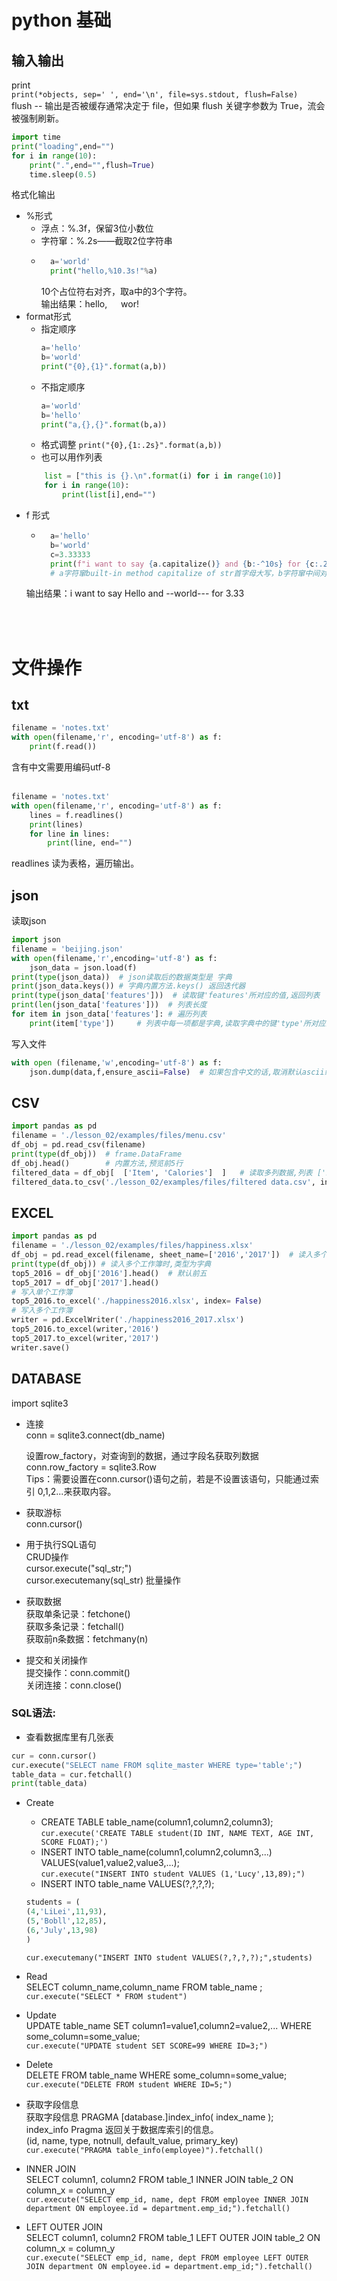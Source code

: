 # python 基础  
## 输入输出
print   
`
print(*objects, sep=' ', end='\n', file=sys.stdout, flush=False)
`  
flush -- 输出是否被缓存通常决定于 file，但如果 flush 关键字参数为 True，流会被强制刷新。  
```py
import time
print("loading",end="")
for i in range(10):
    print(".",end="",flush=True)
    time.sleep(0.5)
```
格式化输出  
* %形式  
    * 浮点：%.3f，保留3位小数位  
    * 字符窜：%.2s——截取2位字符串  
    * ```py
        a='world'
        print("hello,%10.3s!"%a)
        ```
        10个占位符右对齐，取a中的3个字符。  
        输出结果：hello, &emsp; wor!
* format形式  
    * 指定顺序
         ```py
        a='hello'
        b='world'
        print("{0},{1}".format(a,b))
        ```
    * 不指定顺序
        ```py
        a='world'
        b='hello'
        print("a,{},{}".format(b,a))
        ```
    * 格式调整  `print("{0},{1:.2s}".format(a,b))`
    * 也可以用作列表
    ```py
        list = ["this is {}.\n".format(i) for i in range(10)]
        for i in range(10):
            print(list[i],end="")
    ```
* f 形式
    * ```py
        a='hello'
        b='world'
        c=3.33333
        print(f"i want to say {a.capitalize()} and {b:-^10s} for {c:.2f}")
        # a字符窜built-in method capitalize of str首字母大写，b字符窜中间对齐占10个*占位符，c浮点数取小数点后2位
        ```
    输出结果：i want to say Hello and --world--- for 3.33
<br>
<br>

# 文件操作
## txt
```py
filename = 'notes.txt'
with open(filename,'r', encoding='utf-8') as f:
    print(f.read())
```
含有中文需要用编码utf-8  
<br>   

```py
filename = 'notes.txt'
with open(filename,'r', encoding='utf-8') as f:
    lines = f.readlines()
    print(lines)
    for line in lines:
        print(line, end="")
```
readlines 读为表格，遍历输出。  
  
## json
读取json
```py
import json
filename = 'beijing.json'
with open(filename,'r',encoding='utf-8') as f:
    json_data = json.load(f)
print(type(json_data))  # json读取后的数据类型是 字典
print(json_data.keys()) # 字典内置方法.keys() 返回迭代器
print(type(json_data['features']))  # 读取键'features'所对应的值,返回列表
print(len(json_data['features']))  # 列表长度
for item in json_data['features']: # 遍历列表
    print(item['type'])     # 列表中每一项都是字典,读取字典中的键'type'所对应的值
```
写入文件 
```py
with open (filename,'w',encoding='utf-8') as f:
    json.dump(data,f,ensure_ascii=False)  # 如果包含中文的话,取消默认ascii编码
```
## CSV
```py
import pandas as pd
filename = './lesson_02/examples/files/menu.csv'
df_obj = pd.read_csv(filename)
print(type(df_obj))  # frame.DataFrame
df_obj.head()        # 内置方法,预览前5行
filtered_data = df_obj[  ['Item', 'Calories']  ]   # 读取多列数据,列表 ['Item', 'Calories'],作为键值
filtered_data.to_csv('./lesson_02/examples/files/filtered data.csv', index=False)  # 写入,不要索引
```
## EXCEL
```py
import pandas as pd
filename = './lesson_02/examples/files/happiness.xlsx'
df_obj = pd.read_excel(filename, sheet_name=['2016','2017'])  # 读入多个工作簿
print(type(df_obj)) # 读入多个工作簿时,类型为字典
top5_2016 = df_obj['2016'].head()  # 默认前五
top5_2017 = df_obj['2017'].head()
# 写入单个工作簿
top5_2016.to_excel('./happiness2016.xlsx', index= False)
# 写入多个工作簿
writer = pd.ExcelWriter('./happiness2016_2017.xlsx')
top5_2016.to_excel(writer,'2016')
top5_2017.to_excel(writer,'2017')
writer.save()
```
  
## DATABASE
import sqlite3  
* 连接  
    conn = sqlite3.connect(db_name)  
    
    设置row_factory，对查询到的数据，通过字段名获取列数据  
    conn.row_factory = sqlite3.Row   
    Tips：需要设置在conn.cursor()语句之前，若是不设置该语句，只能通过索引 0,1,2...来获取内容。
    
* 获取游标  
conn.cursor()  
  
* 用于执行SQL语句  
CRUD操作  
cursor.execute("sql_str;")  
cursor.executemany(sql_str) 批量操作  
  
* 获取数据  
获取单条记录：fetchone()  
获取多条记录：fetchall()  
获取前n条数据：fetchmany(n)  
  
* 提交和关闭操作  
提交操作：conn.commit()  
关闭连接：conn.close()

### SQL语法:
* 查看数据库里有几张表
```py
cur = conn.cursor()
cur.execute("SELECT name FROM sqlite_master WHERE type='table';")
table_data = cur.fetchall()
print(table_data)
```

* Create  
    * CREATE TABLE  table_name(column1,column2,column3);  
    `cur.execute('CREATE TABLE student(ID INT, NAME TEXT, AGE INT, SCORE FLOAT);')`
    * INSERT INTO table_name(column1,column2,column3,...) VALUES(value1,value2,value3,...);  
    `cur.execute("INSERT INTO student VALUES (1,'Lucy',13,89);")`
    * INSERT INTO table_name VALUES(?,?,?,?);
    ```py
    students = (
    (4,'LiLei',11,93),
    (5,'Bobll',12,85),
    (6,'July',13,98)
    )
    ```
    `cur.executemany("INSERT INTO student VALUES(?,?,?,?);",students)`
* Read  
SELECT column_name,column_name FROM table_name ;
`cur.execute("SELECT * FROM student")`
* Update  
UPDATE table_name SET column1=value1,column2=value2,... WHERE some_column=some_value;    
`cur.execute("UPDATE student SET SCORE=99 WHERE ID=3;")`

* Delete  
DELETE FROM table_name WHERE some_column=some_value;
`cur.execute("DELETE FROM student WHERE ID=5;")`

* 获取字段信息  
获取字段信息 PRAGMA [database.]index_info( index_name );  
index_info Pragma 返回关于数据库索引的信息。  
(id, name, type, notnull, default_value, primary_key)   
`cur.execute("PRAGMA table_info(employee)").fetchall()`

* INNER JOIN  
SELECT column1, column2 FROM table_1 INNER JOIN table_2 ON column_x = column_y  
`cur.execute("SELECT emp_id, name, dept FROM employee INNER JOIN department ON employee.id = department.emp_id;").fetchall()`

* LEFT OUTER JOIN  
SELECT column1, column2 FROM table_1 LEFT OUTER JOIN table_2 ON column_x = column_y    
`cur.execute("SELECT emp_id, name, dept FROM employee LEFT OUTER JOIN department ON employee.id = department.emp_id;").fetchall()`
